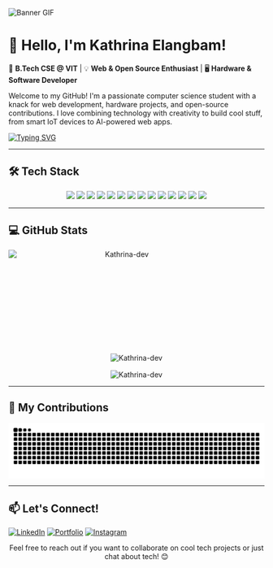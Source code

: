 ![Banner GIF](https://www.icegif.com/wp-content/uploads/2023/12/icegif-95.gif)

# 👋 Hello, I'm Kathrina Elangbam!
🚀 **B.Tech CSE @ VIT** | 💡 **Web & Open Source Enthusiast** | 🖥️ **Hardware & Software Developer**

Welcome to my GitHub! I'm a passionate computer science student with a knack for web development, hardware projects, and open-source contributions. I love combining technology with creativity to build cool stuff, from smart IoT devices to AI-powered web apps. 

[![Typing SVG](https://readme-typing-svg.demolab.com?size=100&pause=1000&color=purple&center=true&vCenter=true&width=2000&height=200&lines=OPEN+SOURCE;FULL+STACK;IoT+ENTHUSIAST;WEB+DEVELOPER)](https://git.io/typing-svg)

---

## 🛠️ Tech Stack
<div align="center">
  <img width="50" height="auto" src="https://cdn.jsdelivr.net/gh/devicons/devicon@latest/icons/html5/html5-original.svg" />
  <img width="50" height="auto" src="https://cdn.jsdelivr.net/gh/devicons/devicon@latest/icons/css3/css3-original.svg" />
  <img width="50" height="auto" src="https://cdn.jsdelivr.net/gh/devicons/devicon@latest/icons/javascript/javascript-original.svg" />
  <img width="50" height="auto" src="https://cdn.jsdelivr.net/gh/devicons/devicon@latest/icons/react/react-original.svg" />
  <img width="50" height="auto" src="https://cdn.jsdelivr.net/gh/devicons/devicon@latest/icons/vitejs/vitejs-original.svg" />
  <img width="50" height="auto" src="https://cdn.jsdelivr.net/gh/devicons/devicon@latest/icons/reactrouter/reactrouter-original.svg" />
  <img width="50" height="auto" src="https://cdn.jsdelivr.net/gh/devicons/devicon@latest/icons/tailwindcss/tailwindcss-original.svg" />
  <img width="50" height="auto" src="https://cdn.jsdelivr.net/gh/devicons/devicon@latest/icons/nodejs/nodejs-original.svg" />
  <img width="50" height="auto" src="https://cdn.jsdelivr.net/gh/devicons/devicon@latest/icons/mongodb/mongodb-original-wordmark.svg" />
  <img width="50" height="auto" src="https://cdn.jsdelivr.net/gh/devicons/devicon@latest/icons/mongoose/mongoose-original.svg" />          
  <img width="50" height="auto" src="https://cdn.jsdelivr.net/gh/devicons/devicon@latest/icons/python/python-original.svg" />
  <img width="50" height="auto" src="https://cdn.jsdelivr.net/gh/devicons/devicon@latest/icons/java/java-original.svg" />
  <img width="50" height="auto" src="https://cdn.jsdelivr.net/gh/devicons/devicon@latest/icons/arduino/arduino-original.svg" />
  <img width="50" height="auto" src="https://cdn.jsdelivr.net/gh/devicons/devicon@latest/icons/raspberrypi/raspberrypi-original.svg" />          

          
</div> 

---

## 💻 GitHub Stats
<div align=center>
  
  <img align="left"  width="450" height="203" src="https://github-contributor-stats.vercel.app/api?username=Kathrina-dev&limit=4&theme=synthwave" alt="Kathrina-dev" />
  
  <p>&nbsp;<img align="center"  width="450" height="203" src="https://github-readme-stats.vercel.app/api?username=Kathrina-dev&show_icons=true&locale=en&theme=synthwave" alt="Kathrina-dev" /></p>
  
  <img align="center"  width="350" height="auto" src="https://github-readme-stats.vercel.app/api/top-langs?username=Kathrina-dev&show_icons=true&locale=en&layout=compact&theme=synthwave" alt="Kathrina-dev" />

</div>

---

## 🌟 My Contributions
<div align=center>
  
  <img align="center" src="https://github.com/Kathrina-dev/Kathrina-dev/blob/output/github-contribution-grid-snake.svg" alt="light">
  
</div>

---

## 📫 Let's Connect! 
  
  [![LinkedIn](https://img.shields.io/badge/LinkedIn-blue?style=for-the-badge&logo=linkedin)](https://linkedin.com/in/kathrina-elangbam)
  [![Portfolio](https://img.shields.io/badge/Portfolio-222222?style=for-the-badge&logo=web)](https://your-portfolio-link.com)
  [![Instagram](https://img.shields.io/badge/Instagram-E4405F?style=for-the-badge&logo=instagram&logoColor=white)](https://www.instagram.com/kathrina_elangbam/)

<div align=center>
  
  Feel free to reach out if you want to collaborate on cool tech projects or just chat about tech! 😊

</div>
